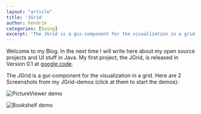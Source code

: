 ```yaml
---
layout: "article"
title: 'JGrid'
author: hendrik
categories: [Swing]
excerpt: 'The JGrid is a gui-component for the visualization in a grid in Java Swing'
---
```

Welcome to my Blog. In the next time I will write here about my open source projects and UI stuff in Java. My first project, the JGrid, is released in Version 0.1 at [google code](https://code.google.com/p/jgrid/).

The JGrid is a gui-component for the visualization in a grid. Here are 2 Screenshots from my JGrid-demos (click at them to start the demos):

![PictureViewer demo](/posts/guigarage-legacy/picprev.png)

![Bookshelf demo](/posts/guigarage-legacy/bookprev.png)
